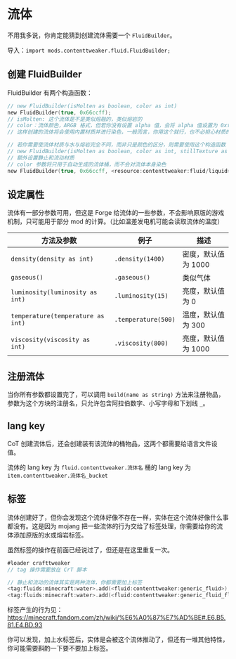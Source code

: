 # 流体

不用我多说，你肯定能猜到创建流体需要一个 `FluidBuilder`。

导入：`import mods.contenttweaker.fluid.FluidBuilder;`

## 创建 FluidBuilder

FluidBuilder 有两个构造函数：

```kotlin
// new FluidBuilder(isMolten as boolean, color as int)
new FluidBuilder(true, 0x66ccff);
// isMolten: 这个流体是不是类似熔融的，类似熔岩的
// color：流体颜色，ARGB 格式，但若你没有设置 alpha 值，会将 alpha 值设置为 0xff，（即 0x66ccff 会被处理为 0xff66ccff）
// 这样创建的流体将会使用内置材质并进行染色，一般而言，你用这个就行，也不必担心材质的问题。

// 若你需要使流体材质与水与熔岩完全不同，而非只是颜色的区分，则需要使用这个构造函数
// new FluidBuilder(isMolten as boolean, color as int, stillTexture as MCResourceLocation, flowTexture as MCResourceLocation)
// 额外设置静止和流动材质
// color 参数将只用于自动生成的流体桶，而不会对流体本身染色
new FluidBuilder(true, 0x66ccff, <resource:contenttweaker:fluid/liquid>, <resource:contenttweaker:fluid/liquid_flowing>);

```

## 设定属性

流体有一部分参数可用，但这是 Forge 给流体的一些参数，不会影响原版的游戏机制，只可能用于部分 mod 的计算。（比如温差发电机可能会读取流体的温度）

| 方法及参数 | 例子 | 描述 |
| ---- | ----- | ---- |
| `density(density as int)` | `.density(1400)` | 密度，默认值为 1000 |
| `gaseous()` | `.gaseous()` | 类似气体 |
| `luminosity(luminosity as int)` | `.luminosity(15)` | 亮度，默认值为 0 |
| `temperature(temperature as int)` | `.temperature(500)` | 温度，默认值为 300 |
| `viscosity(viscosity as int)` | `.viscosity(800)` | 亮度，默认值为 1000 |

## 注册流体

当你所有参数都设置完了，可以调用 `build(name as string)` 方法来注册物品，参数为这个方块的注册名，只允许包含阿拉伯数字、小写字母和下划线 `_`。

## lang key

CoT 创建流体后，还会创建装有该流体的桶物品，这两个都需要给语言文件设值。

流体的 lang key 为 `fluid.contenttweaker.流体名`
桶的 lang key 为 `item.contenttweaker.流体名_bucket`

## 标签

流体创建好了，但你会发现这个流体好像不存在一样，实体在这个流体好像什么事都没有。这是因为 mojang 把一些流体的行为交给了标签处理，你需要给你的流体添加原版的水或熔岩标签。

虽然标签的操作在前面已经说过了，但还是在这里重复一次。

```kotlin
#loader crafttweaker
// tag 操作需要放在 CrT 脚本

// 静止和流动的流体其实是两种流体，你都需要加上标签
<tag:fluids:minecraft:water>.add(<fluid:contenttweaker:generic_fluid>);
<tag:fluids:minecraft:water>.add(<fluid:contenttweaker:generic_fluid_flowing>);
```

标签产生的行为见：https://minecraft.fandom.com/zh/wiki/%E6%A0%87%E7%AD%BE#.E6.B5.81.E4.BD.93

你可以发现，加上水标签后，实体是会被这个流体推动了，但还有一堆其他特性，你可能需要斟酌一下要不要加上标签。
